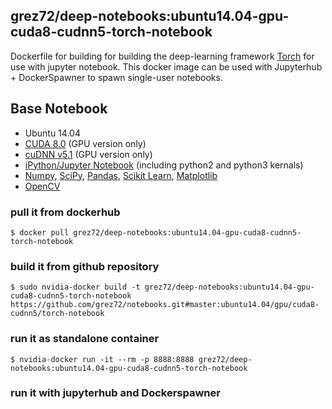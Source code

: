 ## **grez72/deep-notebooks**:ubuntu14.04-gpu-cuda8-cudnn5-torch-notebook

Dockerfile for building for building the deep-learning framework [Torch](http://torch.ch/) for use with jupyter notebook.
This docker image can be used with Jupyterhub + DockerSpawner to spawn single-user notebooks.

## Base Notebook
* Ubuntu 14.04
* [CUDA 8.0](https://developer.nvidia.com/cuda-toolkit) (GPU version only)
* [cuDNN v5.1](https://developer.nvidia.com/cudnn) (GPU version only)
* [iPython/Jupyter Notebook](http://jupyter.org/) (including python2 and python3 kernals)
* [Numpy](http://www.numpy.org/), [SciPy](https://www.scipy.org/), [Pandas](http://pandas.pydata.org/), [Scikit Learn](http://scikit-learn.org/), [Matplotlib](http://matplotlib.org/)
* [OpenCV](http://opencv.org/)

### pull it from dockerhub
```
$ docker pull grez72/deep-notebooks:ubuntu14.04-gpu-cuda8-cudnn5-torch-notebook
```

### build it from github repository
```
$ sudo nvidia-docker build -t grez72/deep-notebooks:ubuntu14.04-gpu-cuda8-cudnn5-torch-notebook https://github.com/grez72/notebooks.git#master:ubuntu14.04/gpu/cuda8-cudnn5/torch-notebook
```

### run it as standalone container
```
$ nvidia-docker run -it --rm -p 8888:8888 grez72/deep-notebooks:ubuntu14.04-gpu-cuda8-cudnn5-torch-notebook
```

### run it with jupyterhub and Dockerspawner
